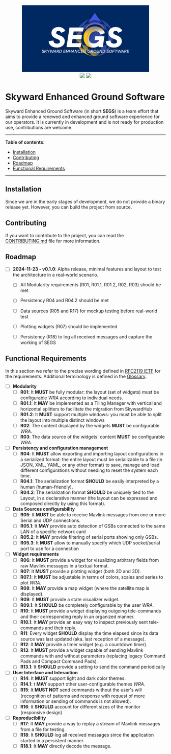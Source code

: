 <div align="center">
  <img src="./assets/segs_banner.png" alt="Logo" width="400"/>
  <br>
  <img src="https://img.shields.io/badge/version-v0.1.0-blue.svg?logo=rust">
  <img src="https://img.shields.io/badge/development-alpha-red">
</div>

# Skyward Enhanced Ground Software

Skyward Enhanced Ground Software (in short **SEGS**) is a team effort that aims to provide a renewed and enhanced ground software experience for our operators. It is currently in development and is not ready for production use, contributions are welcome.


---

**Table of contents**:
- [Installation](#installation)
- [Contributing](#contributing)
- [Roadmap](#roadmap)
- [Functional Requirements](#functional-requirements)

---

## Installation

Since we are in the early stages of development, we do not provide a binary release yet. However, you can build the project from source.

<!-- TODO: ADD BINARY RELEASE CI TASK -->

<!-- TODO: ADD USAGE SECTION ONCE WE REACH BETA -->

<!-- TODO: UNCOMMENT THE FOLLOWING ONCE WE REACH BETA -->

<!-- ## Support

You can reach out to the project team for support, either through the issue tracker or the slack channel (`#segs-support`). -->

<!-- TODO: CREATE segs-support chnnale -->

## Contributing

If you want to contribute to the project, you can read the [CONTRIBUTING.md](./CONTRIBUTING.md) file for more information.


## Roadmap

- [ ] **2024-11-23 - v0.1.0**: Alpha release, minimal features and layout to test the architecture in a real-world scenario.
  - [ ] All Modularity requirements (R01, R01.1, R01.2, R02, R03) should be met
  - [ ] Persistency R04 and R04.2 should be met
  - [ ] Data sources (R05 and R17) for mockup testing before real-world test
  - [ ] Plotting widgets (R07) should be implemented
  - [ ] Persistency (R18) to log all received messages and capture the working of SEGS


## Functional Requirements

In this section we refer to the precise wording defined in [RFC2119 IETF](https://www.ietf.org/rfc/rfc2119.txt) for the requirements. Additional terminology is defined in the [Glossary](./GLOSSARY.md).

- [ ] **Modularity**
  - [ ] **R01**: It **MUST** be fully modular: the layout (set of widgets) must be configurable *WRA* according to individual needs.
  - [ ] **R01.1**: It **MAY** be implemented as a Tiling Manager with vertical and horizontal splitters to facilitate the migration from SkywardHub
  - [ ] **R01.2**: It **MUST** support multiple windows: you must be able to split the layout into multiple distinct windows
  - [ ] **R02**: The content displayed by the widgets **MUST** be configurable *WRA*.
  - [ ] **R03**: The data source of the widgets' content **MUST** be configurable *WRA*.
- [ ] **Persistency and configuration management**
  - [ ] **R04**: It **MUST** allow exporting and importing layout configurations in a serialized format: the entire layout must be serializable to a file (in JSON, XML, YAML, or any other format) to save, manage and load different configurations without needing to reset the system each time.
  - [ ] **R04.1**: The serialization format **SHOULD** be easily interpreted by a human (human-friendly).
  - [ ] **R04.2**: The serialization format **SHOULD** be uniquely tied to the Layout, in a declarative manner (the layout can be expressed and composed directly by using this format).
- [ ] **Data Sources configurability**
  - [ ] **R05**: It **MUST** be able to receive Mavlink messages from one or more Serial and UDP connections.
  - [ ] **R05.1**: It **MAY** provide auto detection of GSBs connected to the same LAN of a specific network card
  - [ ] **R05.2**: It **MAY** provide filtering of serial ports showing only GSBs.
  - [ ] **R05.3**: It **MUST** allow to manually specify which UDP socket/serial port to use for a connection
- [ ] **Widget requirements**
  - [ ] **R06**: It **MUST** provide a widget for visualizing arbitrary fields from raw Mavlink messages in a textual format.
  - [ ] **R07**: It **MUST** provide a plotting widget (both 2D and 3D).
  - [ ] **R07.1**: It **MUST** be adjustable in terms of colors, scales and series to plot *WRA*.
  - [ ] **R08**: It **MAY** provide a map widget (where the satellite map is displayed).
  - [ ] **R09**: It **MUST** provide a state visualizer widget.
  - [ ] **R09.1**: It **SHOULD** be completely configurable by the user *WRA*.
  - [ ] **R10**: It **MUST** provide a widget displaying outgoing tele-commands and their corresponding reply in an organized manner.
  - [ ] **R10.1**: It **MAY** provide an easy way to inspect previously sent tele-commands and their reply.
  - [ ] **R11**: Every widget **SHOULD** display the time elapsed since its data source was last updated (aka. last reception of a message).
  - [ ] **R12**: It **MAY** provide a timer widget (e.g. a countdown timer).
  - [ ] **R13**: It **MUST** provide a widget capable of sending Mavlink commands with and without parameters (replacing legacy Command Pads and Compact Command Pads).
  - [ ] **R13.1**: It **SHOULD** provide a setting to send the command periodically
- [ ] **User Interface and Interaction**
  - [ ] **R14**: It **MUST** support light and dark color themes.
  - [ ] **R14.1**: t **MAY** support other user-configurable themes *WRA*.
  - [ ] **R15**: It **MUST NOT** send commands without the user's will (recognition of patterns and response with request of more information or sending of commands is not allowed).
  - [ ] **R16**: It **SHOULD** account for different sizes of the monitor (responsive design)
- [ ] **Reproducibility**
  - [ ] **R17**: It **MAY** provide a way to replay a stream of Mavlink messages from a file for testing.
  - [ ] **R18**: It **SHOULD** log all received messages since the application started in a persistent manner.
  - [ ] **R18.1**: It **MAY** directly decode the message.
